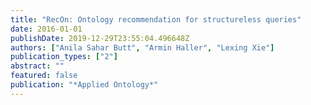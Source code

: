 ```yaml
---
title: "RecOn: Ontology recommendation for structureless queries"
date: 2016-01-01
publishDate: 2019-12-29T23:55:04.496648Z
authors: ["Anila Sahar Butt", "Armin Haller", "Lexing Xie"]
publication_types: ["2"]
abstract: ""
featured: false
publication: "*Applied Ontology*"
---
```


